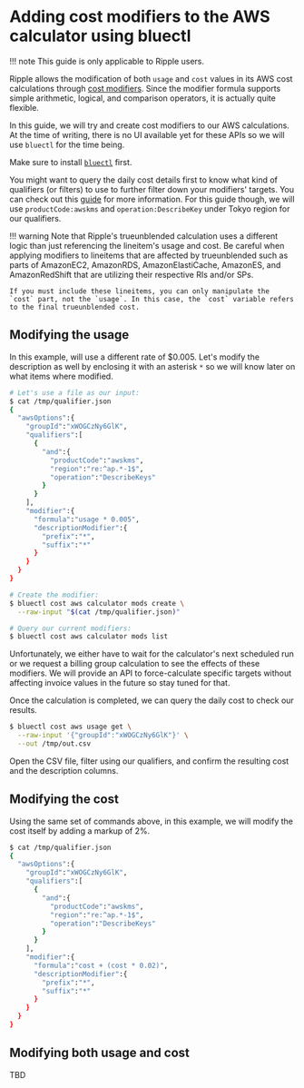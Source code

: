 # Adding cost modifiers to the AWS calculator using bluectl

!!! note
    This guide is only applicable to Ripple users.

Ripple allows the modification of both `usage` and `cost` values in its AWS cost calculations through [cost modifiers](https://alphauslabs.github.io/blueapidocs/#/Cost/Cost_CreateCalculatorCostModifier). Since the modifier formula supports simple arithmetic, logical, and comparison operators, it is actually quite flexible.

In this guide, we will try and create cost modifiers to our AWS calculations. At the time of writing, there is no UI available yet for these APIs so we will use `bluectl` for the time being.

Make sure to install [`bluectl`](https://alphauslabs.github.io/docs/blueapi/bluectl/) first.

You might want to query the daily cost details first to know what kind of qualifiers (or filters) to use to further filter down your modifiers' targets. You can check out this [guide](https://alphauslabs.github.io/docs/guides/aws-query-costs/) for more information. For this guide though, we will use `productCode:awskms` and `operation:DescribeKey` under Tokyo region for our qualifiers.

!!! warning
    Note that Ripple's trueunblended calculation uses a different logic than just referencing the lineitem's usage and cost. Be careful when applying modifiers to lineitems that are affected by trueunblended such as parts of AmazonEC2, AmazonRDS, AmazonElastiCache, AmazonES, and AmazonRedShift that are utilizing their respective RIs and/or SPs.
    
    If you must include these lineitems, you can only manipulate the `cost` part, not the `usage`. In this case, the `cost` variable refers to the final trueunblended cost.

## Modifying the usage
In this example, will use a different rate of $0.005. Let's modify the description as well by enclosing it with an asterisk `*` so we will know later on what items where modified.

``` sh
# Let's use a file as our input:
$ cat /tmp/qualifier.json
{
  "awsOptions":{
    "groupId":"xWOGCzNy6GlK",
    "qualifiers":[
      {
        "and":{
          "productCode":"awskms",
          "region":"re:^ap.*-1$",
          "operation":"DescribeKeys"
        }
      }
    ],
    "modifier":{
      "formula":"usage * 0.005",
      "descriptionModifier":{
        "prefix":"*",
        "suffix":"*"
      }
    }
  }
}

# Create the modifier:
$ bluectl cost aws calculator mods create \
  --raw-input "$(cat /tmp/qualifier.json)"

# Query our current modifiers:
$ bluectl cost aws calculator mods list
```

Unfortunately, we either have to wait for the calculator's next scheduled run or we request a billing group calculation to see the effects of these modifiers. We will provide an API to force-calculate specific targets without affecting invoice values in the future so stay tuned for that.

Once the calculation is completed, we can query the daily cost to check our results.

``` sh
$ bluectl cost aws usage get \
  --raw-input '{"groupId":"xWOGCzNy6GlK"}' \
  --out /tmp/out.csv
```

Open the CSV file, filter using our qualifiers, and confirm the resulting cost and the description columns.

## Modifying the cost
Using the same set of commands above, in this example, we will modify the cost itself by adding a markup of 2%.

``` sh
$ cat /tmp/qualifier.json
{
  "awsOptions":{
    "groupId":"xWOGCzNy6GlK",
    "qualifiers":[
      {
        "and":{
          "productCode":"awskms",
          "region":"re:^ap.*-1$",
          "operation":"DescribeKeys"
        }
      }
    ],
    "modifier":{
      "formula":"cost + (cost * 0.02)",
      "descriptionModifier":{
        "prefix":"*",
        "suffix":"*"
      }
    }
  }
}
```

## Modifying both usage and cost

TBD
